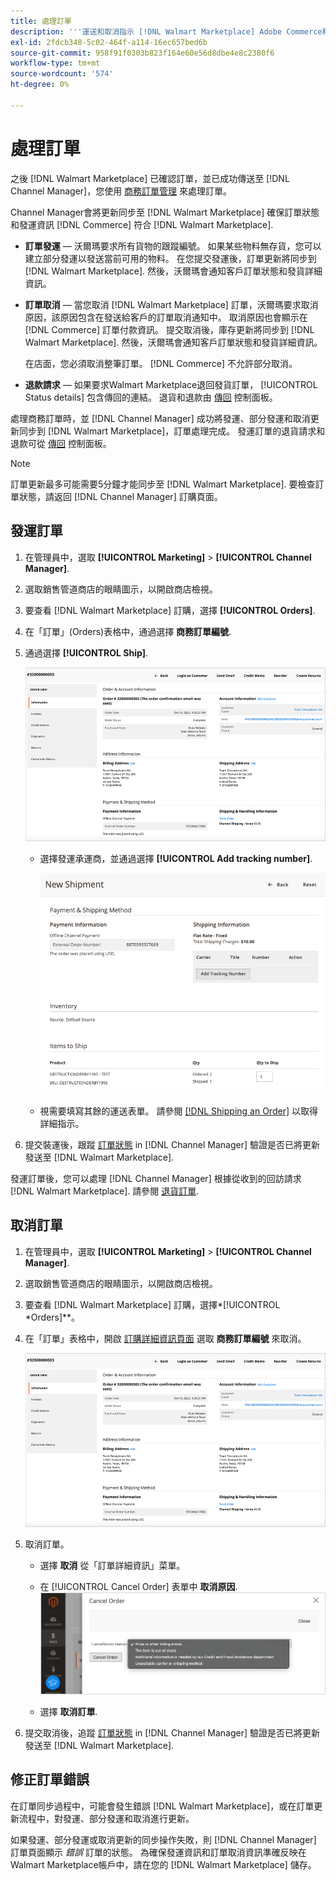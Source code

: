 ```yaml
---
title: 處理訂單
description: '''運送和取消指示 [!DNL Walmart Marketplace] Adobe Commerce和Magento Open Source的訂單。'
exl-id: 2fdcb348-5c02-464f-a114-16ec657bed6b
source-git-commit: 958f91f0303b823f164e60e56d8dbe4e8c2380f6
workflow-type: tm+mt
source-wordcount: '574'
ht-degree: 0%

---
```


# 處理訂單

之後 [!DNL Walmart Marketplace] 已確認訂單，並已成功傳送至 [!DNL Channel Manager]，您使用 [商務訂單管理](https://docs.magento.com/user-guide/sales/orders-workspace.html) 來處理訂單。

Channel Manager會將更新同步至 [!DNL Walmart Marketplace] 確保訂單狀態和發運資訊 [!DNL Commerce] 符合 [!DNL Walmart Marketplace].

* **訂單發運** — 沃爾瑪要求所有貨物的跟蹤編號。 如果某些物料無存貨，您可以建立部分發運以發送當前可用的物料。 在您提交發運後，訂單更新將同步到 [!DNL Walmart Marketplace]. 然後，沃爾瑪會通知客戶訂單狀態和發貨詳細資訊。

* **訂單取消** — 當您取消 [!DNL Walmart Marketplace] 訂單，沃爾瑪要求取消原因，該原因包含在發送給客戶的訂單取消通知中。 取消原因也會顯示在 [!DNL Commerce] 訂單付款資訊。 提交取消後，庫存更新將同步到 [!DNL Walmart Marketplace]. 然後，沃爾瑪會通知客戶訂單狀態和發貨詳細資訊。

   在店面，您必須取消整筆訂單。 [!DNL Commerce] 不允許部分取消。

* **退款請求** — 如果要求Walmart Marketplace退回發貨訂單， [!UICONTROL Status details] 包含傳回的連結。 退貨和退款由 [傳回](return-refund-orders.md) 控制面板。

處理商務訂單時，並 [!DNL Channel Manager] 成功將發運、部分發運和取消更新同步到 [!DNL Walmart Marketplace]，訂單處理完成。 發運訂單的退貨請求和退款可從 [傳回](return-refund-orders.md) 控制面板。

>[!NOTE]
>
> 訂單更新最多可能需要5分鐘才能同步至 [!DNL Walmart Marketplace]. 要檢查訂單狀態，請返回 [!DNL Channel Manager] 訂購頁面。

## 發運訂單

1. 在管理員中，選取 **[!UICONTROL Marketing]** > **[!UICONTROL Channel Manager]**.

1. 選取銷售管道商店的眼睛圖示，以開啟商店檢視。

1. 要查看 [!DNL Walmart Marketplace] 訂購，選擇 **[!UICONTROL Orders]**.

1. 在「訂單」(Orders)表格中，通過選擇 **商務訂單編號**.

1. 通過選擇 **[!UICONTROL Ship]**.

   ![的商務訂單詳細資訊視圖 [!DNL Walmart Marketplace] 訂購](assets/order-detail-with-external-order-id.png)

   * 選擇發運承運商，並通過選擇 **[!UICONTROL Add tracking number]**.

      ![的商務訂單詳細資訊視圖 [!DNL Walmart Marketplace] 訂購](assets/order-shipment-add-tracking-number.png)


   * 視需要填寫其餘的運送表單。 請參閱 [[!DNL Shipping an Order]](https://docs.magento.com/user-guide/sales/order-ship.html) 以取得詳細指示。

1. 提交裝運後，跟蹤 [訂單狀態](manage-orders.md#about-order-status) in [!DNL Channel Manager] 驗證是否已將更新發送至 [!DNL Walmart Marketplace].

發運訂單後，您可以處理 [!DNL Channel Manager] 根據從收到的回訪請求 [!DNL Walmart Marketplace]. 請參閱 [退貨訂單](return-refund-orders.md).

## 取消訂單

1. 在管理員中，選取 **[!UICONTROL Marketing]** > **[!UICONTROL Channel Manager]**.

1. 選取銷售管道商店的眼睛圖示，以開啟商店檢視。

1. 要查看 [!DNL Walmart Marketplace] 訂購，選擇*[!UICONTROL *Orders]**。

1. 在「訂單」表格中，開啟 [訂購詳細資訊頁面](manage-orders.md#view-order-detail) 選取 **商務訂單編號** 來取消。

   ![的商務訂單詳細資訊視圖[!DNL Walmart Marketplace]訂購](assets/order-detail-with-external-order-id.png)

1. 取消訂單。

   * 選擇 **取消** 從「訂單詳細資訊」菜單。

   * 在 [!UICONTROL Cancel Order] 表單中 **取消原因**.
   ![的商務訂單詳細資訊視圖 [!DNL Walmart Marketplace] 訂購](assets/cancel-order-reason-selector.png)

   * 選擇 **取消訂單**.


1. 提交取消後，追蹤 [訂單狀態](manage-orders.md#about-order-status) in [!DNL Channel Manager] 驗證是否已將更新發送至 [!DNL Walmart Marketplace].

## 修正訂單錯誤

在訂單同步過程中，可能會發生錯誤 [!DNL Walmart Marketplace]，或在訂單更新流程中，對發運、部分發運和取消進行更新。

如果發運、部分發運或取消更新的同步操作失敗，則 [!DNL Channel Manager] 訂單頁面顯示 _錯誤_ 訂單的狀態。 為確保發運資訊和訂單取消資訊準確反映在Walmart Marketplace帳戶中，請在您的 [!DNL Walmart Marketplace] 儲存。


